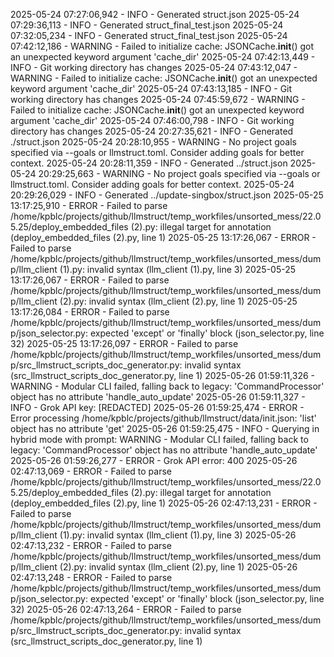2025-05-24 07:27:06,942 - INFO - Generated struct.json
2025-05-24 07:29:36,113 - INFO - Generated struct_final_test.json
2025-05-24 07:32:05,234 - INFO - Generated struct_final_test.json
2025-05-24 07:42:12,186 - WARNING - Failed to initialize cache: JSONCache.__init__() got an unexpected keyword argument 'cache_dir'
2025-05-24 07:42:13,449 - INFO - Git working directory has changes
2025-05-24 07:43:12,047 - WARNING - Failed to initialize cache: JSONCache.__init__() got an unexpected keyword argument 'cache_dir'
2025-05-24 07:43:13,185 - INFO - Git working directory has changes
2025-05-24 07:45:59,672 - WARNING - Failed to initialize cache: JSONCache.__init__() got an unexpected keyword argument 'cache_dir'
2025-05-24 07:46:00,798 - INFO - Git working directory has changes
2025-05-24 20:27:35,621 - INFO - Generated ./struct.json
2025-05-24 20:28:10,955 - WARNING - No project goals specified via --goals or llmstruct.toml. Consider adding goals for better context.
2025-05-24 20:28:11,359 - INFO - Generated ../struct.json
2025-05-24 20:29:25,663 - WARNING - No project goals specified via --goals or llmstruct.toml. Consider adding goals for better context.
2025-05-24 20:29:26,029 - INFO - Generated ../update-singbox/struct.json
2025-05-25 13:17:25,910 - ERROR - Failed to parse /home/kpblc/projects/github/llmstruct/temp_workfiles/unsorted_mess/22.05.25/deploy_embedded_files (2).py: illegal target for annotation (deploy_embedded_files (2).py, line 1)
2025-05-25 13:17:26,067 - ERROR - Failed to parse /home/kpblc/projects/github/llmstruct/temp_workfiles/unsorted_mess/dump/llm_client (1).py: invalid syntax (llm_client (1).py, line 3)
2025-05-25 13:17:26,067 - ERROR - Failed to parse /home/kpblc/projects/github/llmstruct/temp_workfiles/unsorted_mess/dump/llm_client (2).py: invalid syntax (llm_client (2).py, line 1)
2025-05-25 13:17:26,084 - ERROR - Failed to parse /home/kpblc/projects/github/llmstruct/temp_workfiles/unsorted_mess/dump/json_selector.py: expected 'except' or 'finally' block (json_selector.py, line 32)
2025-05-25 13:17:26,097 - ERROR - Failed to parse /home/kpblc/projects/github/llmstruct/temp_workfiles/unsorted_mess/dump/src_llmstruct_scripts_doc_generator.py: invalid syntax (src_llmstruct_scripts_doc_generator.py, line 1)
2025-05-26 01:59:11,326 - WARNING - Modular CLI failed, falling back to legacy: 'CommandProcessor' object has no attribute 'handle_auto_update'
2025-05-26 01:59:11,327 - INFO - Grok API key: [REDACTED]
2025-05-26 01:59:25,474 - ERROR - Error processing /home/kpblc/projects/github/llmstruct/data/init.json: 'list' object has no attribute 'get'
2025-05-26 01:59:25,475 - INFO - Querying in hybrid mode with prompt: WARNING - Modular CLI failed, falling back to legacy: 'CommandProcessor' object has no attribute 'handle_auto_update'
2025-05-26 01:59:26,277 - ERROR - Grok API error: 400
2025-05-26 02:47:13,069 - ERROR - Failed to parse /home/kpblc/projects/github/llmstruct/temp_workfiles/unsorted_mess/22.05.25/deploy_embedded_files (2).py: illegal target for annotation (deploy_embedded_files (2).py, line 1)
2025-05-26 02:47:13,231 - ERROR - Failed to parse /home/kpblc/projects/github/llmstruct/temp_workfiles/unsorted_mess/dump/llm_client (1).py: invalid syntax (llm_client (1).py, line 3)
2025-05-26 02:47:13,232 - ERROR - Failed to parse /home/kpblc/projects/github/llmstruct/temp_workfiles/unsorted_mess/dump/llm_client (2).py: invalid syntax (llm_client (2).py, line 1)
2025-05-26 02:47:13,248 - ERROR - Failed to parse /home/kpblc/projects/github/llmstruct/temp_workfiles/unsorted_mess/dump/json_selector.py: expected 'except' or 'finally' block (json_selector.py, line 32)
2025-05-26 02:47:13,264 - ERROR - Failed to parse /home/kpblc/projects/github/llmstruct/temp_workfiles/unsorted_mess/dump/src_llmstruct_scripts_doc_generator.py: invalid syntax (src_llmstruct_scripts_doc_generator.py, line 1)
